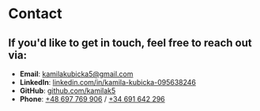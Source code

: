 # Contact

## If you'd like to get in touch, feel free to reach out via:

- **Email**: [kamilakubicka5@gmail.com](mailto:kamilakubicka5@gmail.com)
- **LinkedIn**: [linkedin.com/in/kamila-kubicka-095638246](https://www.linkedin.com/in/kamila-kubicka-095638246/)
- **GitHub**: [github.com/kamilak5](https://github.com/kamilak5)
- **Phone**: [+48 697 769 906](tel:+48697769906) / [+34 691 642 296](tel:+34691642296) 
